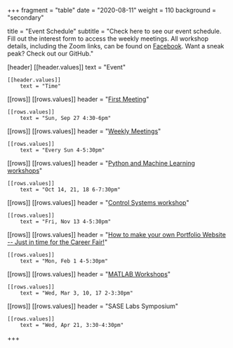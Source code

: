 +++
fragment = "table"
date = "2020-08-11"
weight = 110
background = "secondary"

title = "Event Schedule"
subtitle = "Check here to see our event schedule. Fill out the interest form to access the weekly meetings. All workshop details, including the Zoom links, can be found on [Facebook](https://facebook.com/sase.umn). Want a sneak peak? Check out our GitHub."

[header]
    [[header.values]]
        text = "Event"

    [[header.values]]
        text = "Time"

[[rows]]
    [[rows.values]]
        header = "[First Meeting](https://www.facebook.com/events/3575170469181227)"

    [[rows.values]]
    	text = "Sun, Sep 27 4:30-6pm"

[[rows]]
    [[rows.values]]
        header = "[Weekly Meetings](https://discord.gg/Z9VEKrh)"

    [[rows.values]]
        text = "Every Sun 4-5:30pm"

[[rows]]
    [[rows.values]]
        header = "[Python and Machine Learning workshops](https://www.facebook.com/events/3396424537110992/)"

    [[rows.values]]
        text = "Oct 14, 21, 18 6-7:30pm"

[[rows]]
    [[rows.values]]
        header = "[Control Systems workshop](https://github.com/SASE-Labs-2021/inverted-pendulum)"

    [[rows.values]]
        text = "Fri, Nov 13 4-5:30pm"

[[rows]]
    [[rows.values]]
        header = "[How to make your own Portfolio Website -- Just in time for the Career Fair!](https://sase-labs-2021.github.io/hugo-portfolio-guide/)"

    [[rows.values]]
        text = "Mon, Feb 1 4-5:30pm"

[[rows]]
    [[rows.values]]
        header = "[MATLAB Workshops](https://github.com/SASE-Labs-2021/MATLAB)"

    [[rows.values]]
        text = "Wed, Mar 3, 10, 17 2-3:30pm"

[[rows]]
    [[rows.values]]
        header = "SASE Labs Symposium"

    [[rows.values]]
        text = "Wed, Apr 21, 3:30-4:30pm"
+++
